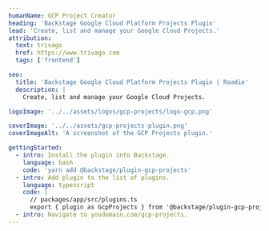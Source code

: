 ```yaml
---
humanName: GCP Project Creator
heading: 'Backstage Google Cloud Platform Projects Plugin'
lead: 'Create, list and manage your Google Cloud Projects.'
attribution:
  text: trivago
  href: https://www.trivago.com
  tags: ['frontend']

seo:
  title: 'Backstage Google Cloud Platform Projects Plugin | Roadie'
  description: |
    Create, list and manage your Google Cloud Projects.

logoImage: '../../assets/logos/gcp-projects/logo-gcp.png'

coverImage: '../../assets/gcp-projects-plugin.png'
coverImageAlt: 'A screenshot of the GCP Projects plugin.'

gettingStarted:
  - intro: Install the plugin into Backstage.
    language: bash
    code: 'yarn add @backstage/plugin-gcp-projects'
  - intro: Add plugin to the list of plugins.
    language: typescript
    code: |
      // packages/app/src/plugins.ts
      export { plugin as GcpProjects } from '@backstage/plugin-gcp-projects';
  - intro: Navigate to youdomain.com/gcp-projects.
---
```

